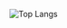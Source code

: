 ![Top Langs](https://github-readme-stats.vercel.app/api/top-langs/?username=VisualBasist&layout=compact)
